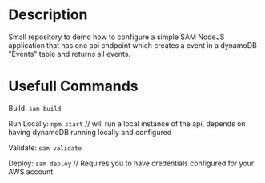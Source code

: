 # Description

Small repository to demo how to configure a simple SAM NodeJS application that has one api endpoint which creates a event in a dynamoDB "Events" table and returns all events.

# Usefull Commands

Build: `sam build`

Run Locally: `npm start` // will run a local instance of the api, depends on having dynamoDB running locally and configured

Validate: `sam validate`

Deploy: `sam deploy` // Requires you to have credentials configured for your AWS account